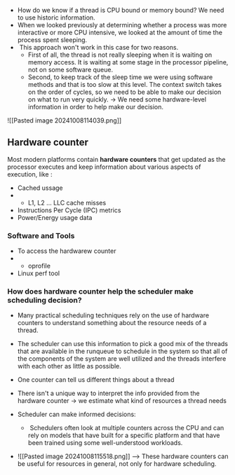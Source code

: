 
- How do we know if a thread is CPU bound or memory bound? We need to use historic information.
- When we looked previously at determining whether a process was more interactive or more CPU intensive, we looked at the amount of time the process spent sleeping.
-  This approach won't work in this case for two reasons.
	- First of all, the thread is not really sleeping when it is waiting on memory access. It is waiting at some stage in the processor pipeline, not on some software queue.
	- Second, to keep track of the sleep time we were using software methods and that is too slow at this level. The context switch takes on the order of cycles, so we need to be able to make our decision on what to run very quickly.
-> We need some hardware-level information in order to help make our decision.


![[Pasted image 20241008114039.png]]


## Hardware counter 

Most modern platforms contain **hardware counters** that get updated as the processor executes and keep information about various aspects of execution, like :
- Cached ussage 
- - L1, L2 … LLC cache misses
- Instructions Per Cycle (IPC) metrics
- Power/Energy usage data
### Software and Tools 
- To access the hardwarew counter 
- - oprofile
- Linux perf tool
### How does hardware counter help the scheduler make scheduling decision?
- Many practical scheduling techniques rely on the use of hardware counters to understand something about the resource needs of a thread.
- The scheduler can use this information to pick a good mix of the threads that are available in the runqueue to schedule in the system so that all of the components of the system are well utilized and the threads interfere with each other as little as possible.
- One counter can tell us different things about a thread 
- There isn't a unique way to interpret the info provided from the hardware counter -> we estimate what kind of resources a thread needs 
- Scheduler can make informed decisions: 
	-  Schedulers often look at multiple counters across the CPU and can rely on models that have built for a specific platform and that have been trained using some well-understood workloads.


- ![[Pasted image 20241008115518.png]]
--> These hardware counters can be useful for resources in general, not only for hardware scheduling. 